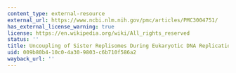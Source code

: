 ```yaml
---
content_type: external-resource
external_url: https://www.ncbi.nlm.nih.gov/pmc/articles/PMC3004751/
has_external_license_warning: true
license: https://en.wikipedia.org/wiki/All_rights_reserved
status: ''
title: Uncoupling of Sister Replisomes During Eukaryotic DNA Replication
uid: 009b80b4-10c0-4a30-9803-c6b710f586a2
wayback_url: ''
---
```

